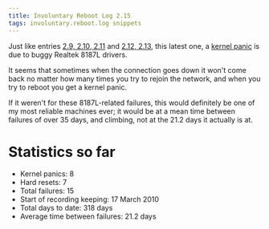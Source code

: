 ```yaml
---
title: Involuntary Reboot Log 2.15
tags: involuntary.reboot.log snippets
---
```


Just like entries [2.9, 2.10, 2.11](/snippets/14) and [2.12, 2.13](/snippets/15), this latest one, a [kernel panic](/wiki/kernel_panic) is due to buggy Realtek 8187L drivers.

It seems that sometimes when the connection goes down it won't come back no matter how many times you try to rejoin the network, and when you try to reboot you get a kernel panic.

If it weren't for these 8187L-related failures, this would definitely be one of my most reliable machines ever; it would be at a mean time between failures of over 35 days, and climbing, not at the 21.2 days it actually is at.

# Statistics so far

-   Kernel panics: 8
-   Hard resets: 7
-   Total failures: 15
-   Start of recording keeping: 17 March 2010
-   Total days to date: 318 days
-   Average time between failures: 21.2 days
